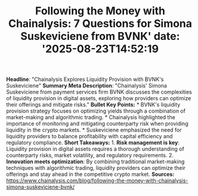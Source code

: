 ﻿---
title: "Following the Money with Chainalysis: 7 Questions for Simona Suskeviciene  from BVNK'
date: '2025-08-23T14:52:19"
category: "Markets"
summary: ""
slug: "following the money with chainalysis 7 questions for simona "
source_urls:
  - "https://www.chainalysis.com/blog/following-the-money-with-chainalysis-simona-suskeviciene-bvnk/"
seo:
  title: "Following the Money with Chainalysis: 7 Questions for Simona Suskeviciene  from BVNK | Hash n Hedge'
  description: '"
  keywords: ["news", "markets", "brief"]
---
**Headline**: "Chainalysis Explores Liquidity Provision with BVNK's Suskeviciene"  **Summary Meta Description**: "Chainalysis' Simona Suskeviciene from payment services firm BVNK discusses the complexities of liquidity provision in digital assets, exploring how providers can optimize their offerings and mitigate risks."  **Bullet Key Points:**  * BVNK's liquidity provision strategy focuses on optimizing yields through a combination of market-making and algorithmic trading. * Chainalysis highlighted the importance of monitoring and mitigating counterparty risk when providing liquidity in the crypto markets. * Suskeviciene emphasized the need for liquidity providers to balance profitability with capital efficiency and regulatory compliance.  **Short Takeaways:**  1. **Risk management is key**: Liquidity provision in digital assets requires a thorough understanding of counterparty risks, market volatility, and regulatory requirements. 2. **Innovation meets optimization**: By combining traditional market-making techniques with algorithmic trading, liquidity providers can optimize their offerings and stay ahead in the competitive crypto market.  **Sources:**  https://www.chainalysis.com/blog/following-the-money-with-chainalysis-simona-suskeviciene-bvnk/ 
